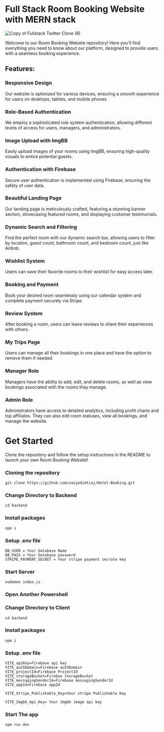 # Full Stack Room Booking Website with MERN stack
![Copy of Fullstack Twitter Clone (8)](https://i.ibb.co/9NZ6MTp/airbnb.png)

Welcome to our Room Booking Website repository! Here you'll find everything you need to know about our platform, designed to provide users with a seamless booking experience.

## Features:

### Responsive Design

Our website is optimized for various devices, ensuring a smooth experience for users on desktops, tablets, and mobile phones.
### Role-Based Authentication

We employ a sophisticated role system authentication, allowing different levels of access for users, managers, and administrators.
### Image Upload with ImgBB

Easily upload images of your rooms using ImgBB, ensuring high-quality visuals to entice potential guests.
### Authentication with Firebase

Secure user authentication is implemented using Firebase, ensuring the safety of user data.
### Beautiful Landing Page

Our landing page is meticulously crafted, featuring a stunning banner section, showcasing featured rooms, and displaying customer testimonials.
### Dynamic Search and Filtering

Find the perfect room with our dynamic search bar, allowing users to filter by location, guest count, bathroom count, and bedroom count, just like Airbnb.
### Wishlist System

Users can save their favorite rooms to their wishlist for easy access later.
### Booking and Payment

Book your desired room seamlessly using our calendar system and complete payment securely via Stripe.
### Review System

After booking a room, users can leave reviews to share their experiences with others.
### My Trips Page

Users can manage all their bookings in one place and have the option to remove them if needed.
### Manager Role

Managers have the ability to add, edit, and delete rooms, as well as view bookings associated with the rooms they manage.
### Admin Role

Administrators have access to detailed analytics, including profit charts and top affiliates. They can also edit room statuses, view all bookings, and manage the website.

# Get Started

Clone the repository and follow the setup instructions in the README to launch your own Room Booking Website!

### Cloning the repository

```shell
git clone https://github.com/saiyedimtiaj/Hotel-Booking.git
```
### Change Directory to Backend

```shell
cd backend
```
### Install packages

```shell
npm i
```
### Setup .env file

```shell
DB_USER = Your Database Name
DB_PASS = Your Database password
STRIPE_PAYMENT_SECRET = Your stripe payment secrate key
```
### Start Server

```shell
nodemon index.js
```

### Open Another Powershell
### Change Directory to Client

```shell
cd backend
```

### Install packages

```shell
npm i
```

### Setup .env file

```shell
VITE_apiKey=Firebase api key
VITE_authDomain=Firebase authDomain
VITE_projectId=Firebase ProjectId
VITE_storageBucket=Firebse storageBucket
VITE_messagingSenderId=Firebase messagingSenderId
VITE_appId=Firebase appId

VITE_Stripe_Publishable_Key=Your stripe Publishable Key

VITE_Imgbb_Api_Key= Your Imgbb image api key
```
### Start The app

```shell
npm run dev
```
